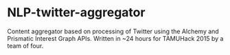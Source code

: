 # NLP-twitter-aggregator

Content aggregator based on processing of Twitter using the Alchemy and Prismatic Interest Graph APIs.  Written in ~24 hours for TAMUHack 2015 by a team of four.
